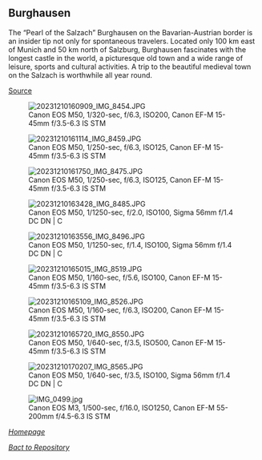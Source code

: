 ## Burghausen

The “Pearl of the Salzach” Burghausen on the Bavarian-Austrian border is an insider tip not only for spontaneous travelers. Located only 100 km east of Munich and 50 km north of Salzburg, Burghausen fascinates with the longest castle in the world, a picturesque old town and a wide range of leisure, sports and cultural activities. A trip to the beautiful medieval town on the Salzach is worthwhile all year round.

[Source](https://www.visit-burghausen.com/en)

<link rel='stylesheet' href='/Shutter101/css/photo-tile.css'>
<div class='gallery'>
	<figure>
		<img src='/Shutter101/photos/Burghausen/img/20231210160909_IMG_8454.JPG' alt='20231210160909_IMG_8454.JPG'>
		<figcaption>Canon EOS M50, 1/320-sec, f/6.3, ISO200, Canon EF-M 15-45mm f/3.5-6.3 IS STM</figcaption>
	</figure>
	<figure>
		<img src='/Shutter101/photos/Burghausen/img/20231210161114_IMG_8459.JPG' alt='20231210161114_IMG_8459.JPG'>
		<figcaption>Canon EOS M50, 1/250-sec, f/6.3, ISO125, Canon EF-M 15-45mm f/3.5-6.3 IS STM</figcaption>
	</figure>
	<figure>
		<img src='/Shutter101/photos/Burghausen/img/20231210161750_IMG_8475.JPG' alt='20231210161750_IMG_8475.JPG'>
		<figcaption>Canon EOS M50, 1/250-sec, f/6.3, ISO125, Canon EF-M 15-45mm f/3.5-6.3 IS STM</figcaption>
	</figure>
	<figure>
		<img src='/Shutter101/photos/Burghausen/img/20231210163428_IMG_8485.JPG' alt='20231210163428_IMG_8485.JPG'>
		<figcaption>Canon EOS M50, 1/1250-sec, f/2.0, ISO100, Sigma 56mm f/1.4 DC DN | C</figcaption>
	</figure>
	<figure>
		<img src='/Shutter101/photos/Burghausen/img/20231210163556_IMG_8496.JPG' alt='20231210163556_IMG_8496.JPG'>
		<figcaption>Canon EOS M50, 1/1250-sec, f/1.4, ISO100, Sigma 56mm f/1.4 DC DN | C</figcaption>
	</figure>
	<figure>
		<img src='/Shutter101/photos/Burghausen/img/20231210165015_IMG_8519.JPG' alt='20231210165015_IMG_8519.JPG'>
		<figcaption>Canon EOS M50, 1/160-sec, f/5.6, ISO100, Canon EF-M 15-45mm f/3.5-6.3 IS STM</figcaption>
	</figure>
	<figure>
		<img src='/Shutter101/photos/Burghausen/img/20231210165109_IMG_8526.JPG' alt='20231210165109_IMG_8526.JPG'>
		<figcaption>Canon EOS M50, 1/160-sec, f/6.3, ISO200, Canon EF-M 15-45mm f/3.5-6.3 IS STM</figcaption>
	</figure>
	<figure>
		<img src='/Shutter101/photos/Burghausen/img/20231210165720_IMG_8550.JPG' alt='20231210165720_IMG_8550.JPG'>
		<figcaption>Canon EOS M50, 1/640-sec, f/3.5, ISO500, Canon EF-M 15-45mm f/3.5-6.3 IS STM</figcaption>
	</figure>
	<figure>
		<img src='/Shutter101/photos/Burghausen/img/20231210170207_IMG_8565.JPG' alt='20231210170207_IMG_8565.JPG'>
		<figcaption>Canon EOS M50, 1/640-sec, f/3.5, ISO100, Sigma 56mm f/1.4 DC DN | C</figcaption>
	</figure>
<figure>
	<img src='/Shutter101/photos/Burghausen/img/IMG_0499.jpg' alt='IMG_0499.jpg'>
	<figcaption>Canon EOS M3, 1/500-sec, f/16.0, ISO1250, Canon EF-M 55-200mm f/4.5-6.3 IS STM</figcaption>
</figure>
</div>


*[Homepage](README.md)*

*[Bact to Repository](https://github.com/23W-GBAC/Shutter101/tree/main)*
